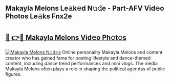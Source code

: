 ## Makayla Melons Le𝚊k𝚎d N𝚞𝚍e - Part-AFV Vid𝚎o Photos Le𝚊ks Fnx2e

# <h2><a href="http://fbc3y35.evod.top/?m=Makayla+Melons">🔗 👉🔴 Makayla Melons Vid𝚎o Ph𝚘t𝚘s</a></h2>

[![Makayla Melons N𝚞d𝚎s](https://i.imgur.com/8V9OHl7.gif)](http://fbc3y35.evod.top/?m=Makayla+Melons)
Online personality Makayla Melons and content creator who has gained fame for posting lifestyle and dance-themed content, including dance trend performances and mini vlogs. The media Makayla Melons often plays a role in shaping the political agendas of public figures. 
